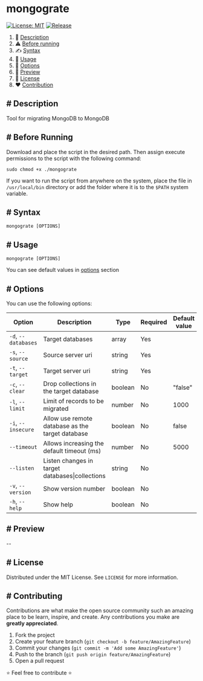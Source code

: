 # mongograte

[![License: MIT](https://img.shields.io/github/license/un0tec/mongograte?color=orange&cache=none)](LICENSE)
[![Release](https://img.shields.io/github/v/release/un0tec/mongograte?color=green&label=Release)](https://github.com/un0tec/mongograte/releases/latest)

1. :notebook_with_decorative_cover: [Description](#-description)
2. :warning: [Before running](#-before-running)
3. :writing_hand: [Syntax](#-syntax)
4. :hammer: [Usage](#-usage)
5. :bookmark_tabs: [Options](#-options)
6. :monocle_face: [Preview](#-preview)
7. :page_with_curl: [License](#-license)
8. :heart: [Contribution](#-contributing)

## # Description

Tool for migrating MongoDB to MongoDB

## # Before Running

Download and place the script in the desired path. Then assign execute permissions to the script with the following command:

    sudo chmod +x ./mongograte

If you want to  run the script from anywhere on the system, place the file in `/usr/local/bin` directory or add the folder where it is to the `$PATH` system variable.

## # Syntax

    mongograte [OPTIONS]

## # Usage

    mongograte [OPTIONS]

You can see default values in [options](#-options) section

## # Options

You can use the following options:

| Option | Description | Type | Required  | Default value |
|-----------------|---------------------------------------------------------------|---------------|------------|----------------|
| `-d`, `--databases` | Target databases | array | Yes | |
| `-s`, `--source` | Source server uri | string | Yes | |
| `-t`, `--target` | Target server uri | string | Yes | |
| `-c`, `--clear` | Drop collections in the target database | boolean | No | "false" |
| `-l`, `--limit`    | Limit of records to be migrated | number | No | 1000 |
| `-i`, `--insecure` | Allow use remote database as the target database | boolean | No | false |
| `--timeout` | Allows increasing the default timeout (ms) | number | No | 5000 |
| `--listen` | Listen changes in target databases\|collections | string | No | |
| `-v`, `--version` | Show version number | boolean | No | |
| `-h`, `--help` | Show help | boolean | No | |

## # Preview

--

## # License

Distributed under the MIT License. See `LICENSE` for more information.

## # Contributing

Contributions are what make the open source community such an amazing place to be learn, inspire, and create. Any contributions you make are **greatly appreciated**.

1. Fork the project
2. Create your feature branch (`git checkout -b feature/AmazingFeature`)
3. Commit your changes (`git commit -m 'Add some AmazingFeature'`)
4. Push to the branch (`git push origin feature/AmazingFeature`)
5. Open a pull request

:star: Feel free to contribute :star: